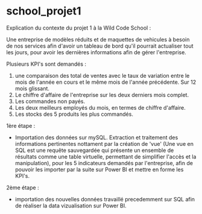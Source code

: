 # school_projet1 

Explication du contexte du projet 1 à la Wild Code School :

Une entreprise de modèles réduits et de maquettes de vehicules à besoin de nos services afin d'avoir un tableau de bord qu'il pourrait actualiser tout les jours, 
pour avoir les dernières informations afin de gérer l'entreprise.

Plusieurs KPI's sont demandés :

1) une comparaison des total de ventes avec le taux de variation entre le mois de l'année en cours et le même mois de l'année précédente. Sur 12 mois glissant.
2) Le chiffre d'affaire de l'entreprise sur les deux derniers mois complet.
3) Les commandes non payés.
4) Les deux meilleurs employés du mois, en termes de chiffre d'affaire.
5) Les stocks des 5 produits les plus commandés.

1ère étape : 
 - Importation des données sur mySQL. Extraction et traitement des informations pertinentes nottament par la création de 'vue' (Une vue en SQL est une requête sauvegardée qui présente un ensemble de résultats comme une table virtuelle, permettant de simplifier l'accès et la manipulation), 
   pour les 5 indicateurs demandés par l'entreprise, afin de pouvoir les importer par la suite sur Power BI et mettre en forme les KPI's.

2ème étape :
 - importation des nouvelles données travaillé precedemment sur SQL afin de réaliser la data vizualisation sur Power BI.
